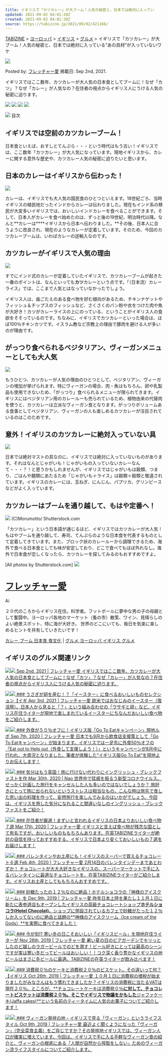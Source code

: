 ```yaml
---
title: イギリスで「カツカレー」が大ブーム！人気の秘密と、日本では絶対に入ってい
updated: 2021-09-02 04:01:20Z
created: 2021-09-02 04:01:20Z
source: https://tabizine.jp/2021/09/02/421166/
---
```


 [TABIZINE](https://tabizine.jp) > [ヨーロッパ](https://tabizine.jp/europe/) > [イギリス](https://tabizine.jp/europe/unitedkingdom/) > [グルメ](https://tabizine.jp/europe/unitedkingdom/unitedkingdom-gourmet/) > イギリスで「カツカレー」が大ブーム！人気の秘密と、日本では絶対に入っている“あの具材”が入っていないワケ

![](https://tabizine.jp/wp-content/ps_profile_image/356/aimatsuno-thumbnail.jpg)

Posted by: [フレッチャー愛](https://tabizine.jp/author/aimatsuno/)
掲載日: Sep 2nd, 2021.

イギリスではここ数年、カツカレーが大人気の日本食としてブームに！なぜ「カツ」？なぜ「カレー」が人気なの？在住者の視点からイギリス人にうける人気の秘密に迫ります。

[![](https://tabizine.jp/wp-content/uploads/2018/12/btn_facebook.svg)](http://www.facebook.com/share.php?u=https://tabizine.jp/2021/09/02/421166/) [![](https://tabizine.jp/wp-content/uploads/2018/12/btn_hatena.svg)](http://b.hatena.ne.jp/add?mode=confirm&url=https://tabizine.jp/2021/09/02/421166/) [![](https://tabizine.jp/wp-content/uploads/2018/12/btn_line.svg)](http://line.me/R/msg/text/?%E3%82%A4%E3%82%AE%E3%83%AA%E3%82%B9%E3%81%A7%E3%80%8C%E3%82%AB%E3%83%84%E3%82%AB%E3%83%AC%E3%83%BC%E3%80%8D%E3%81%8C%E5%A4%A7%E3%83%96%E3%83%BC%E3%83%A0%EF%BC%81%E4%BA%BA%E6%B0%97%E3%81%AE%E7%A7%98%E5%AF%86%E3%81%A8%E3%80%81%E6%97%A5%E6%9C%AC%E3%81%A7%E3%81%AF%E7%B5%B6%E5%AF%BE%E3%81%AB%E5%85%A5%E3%81%A3%E3%81%A6%E3%81%84%E3%82%8B%E2%80%9C%E3%81%82%E3%81%AE%E5%85%B7%E6%9D%90%E2%80%9D%E3%81%8C%E5%85%A5%E3%81%A3%E3%81%A6%E3%81%84%E3%81%AA%E3%81%84%E3%83%AF%E3%82%B1%0D%0Ahttps://tabizine.jp/2021/09/02/421166/) ![](https://tabizine.jp/wp-content/uploads/2018/12/btn_comment.svg)

![](https://tabizine.jp/wp-content/uploads/2021/09/421166-01-768x512.jpg)
目次

## イギリスでは空前のカツカレーブーム！

日本食といえば、おすしとてんぷら・・・という時代はもう古い！イギリスでは、ここ数年「カツカレー」が大人気になっています。現地イギリスから、カレーに関する意外な歴史や、カツカレー人気の秘密に迫りたいと思います。

## 日本のカレーはイギリスから伝わった！

![](https://tabizine.jp/wp-content/uploads/2021/09/421166-02.jpg)

カレーは、イギリスでも大人気の国民食のひとつといえます。18世紀ごろ、当時イギリスの植民地だったインドからカレーは伝わりました。現在もインド系の移民が大変多いイギリスでは、おいしいインドカレーを食べることができます。そして、日本人がカレーを食べ始めたのは、ずっと後の19世紀、明治時代以降。なんと**カレーは****イギリスから日本へ伝わりました。**その後、日本人に合うように改良され、現在のようなカレーが定着しています。そのため、今回のカツカレーブームは、いわばカレーの逆輸入なのです。

## カツカレーがイギリスで人気の理由

![](https://tabizine.jp/wp-content/uploads/2021/09/421166-03.jpg)

すでにインド式のカレーが定着していたイギリスで、カツカレーブームが起きた一番のポイントは、なんといっても**カツ**カレーという点です。「（日本流）カレーライス」では、ここまで人気とはなっていなかったでしょう。

イギリス人は、歯ごたえのある食べ物を好む傾向があるため、チキンナゲットやフィッシュ＆チップスのフィッシュなど、さくさくのパン粉や衣をつけた肉や魚が大好き！カツがカレーライスの上にのっている、ということがイギリス人の食欲をそそっているのです。ちなみに、イギリスでカツカレーといった場合は、ほぼ100％チキンカツです。イスラム教など宗教上の理由で豚肉を避ける人が多いのが理由です。

## がっつり食べられるベジタリアン、ヴィーガンメニューとしても大人気

![](https://tabizine.jp/wp-content/uploads/2021/09/421166-04.jpg)

もうひとつ、カツカレーが人気の理由のひとつとして、ベジタリアン、ヴィーガンの増加が挙げられます。特にヴィーガンの場合、肉・魚はもちろん、卵や乳製品も使用できないため、「がっつり」食べられるメニューが限られてきます。イギリスにはベジタリアン用のカレールーも売られているため、植物由来の代替肉を使うと、カツカレーは立派なヴィーガン食となります。がっつりボリュームある食事としてベジタリアン、ヴィーガンの人も楽しめるカツカレーが注目されているのはこのためです。

## 意外！イギリスのカツカレーに絶対入っていない具

![](https://tabizine.jp/wp-content/uploads/2021/09/421166-05.jpg)

日本では絶対マストの具なのに、イギリスでは絶対に入っていないものがあります。それはなんとじゃがいも！じゃがいもの入っていないカレーなんて・・・？！と思うかもしれませんが、イギリスではじゃがいもは穀類、つまり、ごはんや麺類にあたるため「じゃがいも＋ライス」は穀類＋穀類と敬遠されています。イギリスのカレーには、玉ねぎ、にんじん、パプリカ、グリンピースなどがよく入っています。

## カツカレーはブームを通り越して、もはや定番へ！

![](https://tabizine.jp/wp-content/uploads/2021/09/421166-06.jpg)
(C)Morumotto/ Shutterstock.com

「カツカレー」という日本語が通じるほど、イギリスではカツカレーが大人気！もはやブームを通り越して、寿司、てんぷらのような日本食を代表するものとして定着してきています。また、ブロック状のカレールーから調理できるため、海外で食べる日本食としても味が安定しており、どこで食べてもほぼ外れなし。海外で日本食が恋しくなったら、カツカレーを探してみるのもおすすめですよ。

[All photos by Shutterstock.com]
![](https://tabizine.jp/wp-content/ps_profile_image/356/aimatsuno-standard.jpg)

# [フレッチャー愛](https://tabizine.jp/author/aimatsuno/)

Ai

２０代のころからイギリス在住。科学者。フットボールに夢中な男の子の母親として奮闘中。ヨーロッパ各地のマーケット（蚤の市）散策、ワイン、見晴らしのよい絶景スポット、特に海が大好き。世界のどこにいても、毎日を気楽に楽しめるヒントを共有していきたいです！

[カレー](https://tabizine.jp/tag/%e3%82%ab%e3%83%ac%e3%83%bc/),[ブーム](https://tabizine.jp/tag/%e3%83%96%e3%83%bc%e3%83%a0/),[日本食](https://tabizine.jp/tag/%e6%97%a5%e6%9c%ac%e9%a3%9f/),[食文化](https://tabizine.jp/tag/%e9%a3%9f%e6%96%87%e5%8c%96/) | [グルメ](https://tabizine.jp/gourmet/),[ヨーロッパ](https://tabizine.jp/europe/),[イギリス](https://tabizine.jp/europe/unitedkingdom/),[グルメ](https://tabizine.jp/europe/unitedkingdom/unitedkingdom-gourmet/)

## イギリスのグルメ関連リンク

[![](https://tabizine.jp/wp-content/uploads/2021/09/421166-01-320x180.jpg)![](https://tabizine.jp/wp-content/uploads/2021/09/421166-01-200x150.jpg)  Sep 2nd, 2021 | フレッチャー愛  イギリスではここ数年、カツカレーが大人気の日本食としてブームに！なぜ「カツ」？なぜ「カレー」が人気なの？在住者の視点からイギリス人にうける人気の秘密に迫ります。](https://tabizine.jp/2021/09/02/421166/)

[![](https://tabizine.jp/wp-content/uploads/2021/03/389778-02-320x180.jpg)![](https://tabizine.jp/wp-content/uploads/2021/03/389778-02-200x150.jpg)  ### うさぎが卵を産む！？「イースター」に食べるおいしいものセレクション【イギ  Apr 3rd, 2021 | フレッチャー愛  欧米ではおなじみのイースター（復活祭）。日本人から見ると「？」という組み合わせの「ウサギと卵」など、イギリス在住ライターが現地で楽しまれているイースターにちなんだおいしい食べ物をご紹介します。](https://tabizine.jp/2021/04/03/389778/)

[![](https://tabizine.jp/wp-content/uploads/2020/09/356956-07-320x180.jpg)![](https://tabizine.jp/wp-content/uploads/2020/09/356956-07-768x576.jpg)  ### 外食が５０％オフに！イギリス版「Go To Eatキャンペーン」現地ルポ  Sep 7th, 2020 | フレッチャー愛  日本でも9月から飲食店支援策として「Go To Eatキャンペーン」が始まります。イギリスでは一足先に外食50％オフの「Eat out to Help out（外食して支援しよう！）」というキャンペーンが8月中に行われ、大盛況となりました。筆者が体験した“イギリス版Go To Eat”を現地よりお伝えします！](https://tabizine.jp/2020/09/07/356956/)

[![](https://tabizine.jp/wp-content/uploads/2020/03/332330-09-320x180.jpeg)![](https://tabizine.jp/wp-content/uploads/2020/03/332330-09-480x360.jpeg)  ### 気分はもう英国！旅に行けない代わりにイングリッシュ・ブレックファストを作  Mar 30th, 2020 | Nao  世界中で猛威を振るう新型コロナウイルス。せっかく計画した旅行をキャンセルした人も多いのではないでしょうか？ 旅好きにとって旅に出られないというストレスは相当なもの。こんな時は旅先で食した思い出の料理を作って、妄想旅行を楽しんでみるのはいかがでしょう。今回は、イギリスを旅した気分になれること間違いなしのイングリッシュ・ブレックファストをご紹介！](https://tabizine.jp/2020/03/30/332330/)

[![](https://tabizine.jp/wp-content/uploads/2020/03/328822-08-320x180.jpg)![](https://tabizine.jp/wp-content/uploads/2020/03/328822-08-200x150.jpg)  ### 在住者が厳選！まずいと言われるイギリスの日本よりおいしい食べ物７選  Mar 17th, 2020 | フレッチャー愛  イギリスと言えば食べ物が残念な国として有名ですが、おいしいものももちろんあります。在英TABIZINEライターが絶対の自信を持っておすすめする、イギリスで日本より安くておいしいもの７選をお届けします！](https://tabizine.jp/2020/03/17/328822/)

[![](https://tabizine.jp/wp-content/uploads/2020/01/3-320x180.jpg)![](https://tabizine.jp/wp-content/uploads/2020/01/3-768x576.jpg)  ### バレンタインやお土産にも！イギリスのスーパーで買えるチョコレート６選  Feb 4th, 2020 | フレッチャー愛  2月14日のバレンタインデーまであとわずか！ チョコレートが大大大好きなイギリスの、スーパーマーケットで手に入るバレンタインに最適なチョコレートを、在英TABIZINEライターがご紹介します。イギリスお土産としてももちろんおすすめです。](https://tabizine.jp/2020/02/04/319416/)

[![](https://tabizine.jp/wp-content/uploads/2019/11/303321-03-e1573991036615-1-320x180.jpg)![](https://tabizine.jp/wp-content/uploads/2019/11/303321-03-e1573991036615-1-200x150.jpg)  ### 砂糖たったの１２％なのに絶品！ホテルショコラの「神様のアイスクリーム」を  Dec 9th, 2019 | フレッチャー愛  昨年日本上陸を果たし１１月１日に新たに表参道店もオープンしたイギリスの高級チョコレートショップ**ホテルショコラ(Hotel Chocolat)**。ショップに併設されているカフェで砂糖がたった１２％しか入ってないのに絶品と話題の**神様のアイスクリーム（Ice cream of the Gods）**を実際に食べてきました！](https://tabizine.jp/2019/12/09/303321/)

[![](https://tabizine.jp/wp-content/uploads/2019/11/302024-03-320x180.jpg)![](https://tabizine.jp/wp-content/uploads/2019/11/302024-03-768x576.jpg)  ### 今が旬!? 寒い冬の日こそおいしい「イギリスビール」を現地在住ライターが  Nov 26th, 2019 | フレッチャー愛  暑い夏の日のビアガーデンでキリっとしたのど越しのラガービールでのどを潤す！ビール好きにとっては最高のシーンですが実は寒い冬だってビールはおいしい！！コク深く香り豊かなイギリスの地ビールはまさに冬ビールに最適。TABIZINEの在英ライターが飲み比べます！](https://tabizine.jp/2019/11/26/302024/)

[![](https://tabizine.jp/wp-content/uploads/2019/10/296636-03-320x180.jpg)![](https://tabizine.jp/wp-content/uploads/2019/10/296636-03-200x150.jpg)  ### 消費税０％のケーキと消費税２０％のビスケット。その違いって何？【イギリス  Oct 26th, 2019 | フレッチャー愛  １０月１日に消費税の増税が始まりましたがみなさんはもう慣れてきましたか？イギリスの消費税に当たるVATは現在２０％。ところが、**チョコレートケーキは消費税０％**に対して、**チョコレートビスケットは消費税２０％**。そこでイギリスで物議をかもした**ジャファケーキ(Jaffa cakes)**という名前のティータイムに人気のお菓子についてご紹介します！](https://tabizine.jp/2019/10/26/296636/)

[![](https://tabizine.jp/wp-content/uploads/2019/10/shutterstock_1014051751-320x180.jpg)![](https://tabizine.jp/wp-content/uploads/2019/10/shutterstock_1014051751-480x360.jpg)  ### ヴィーガン発祥の地・イギリスで見る「ヴィーガン」というライフスタイル  Oct 9th, 2019 | フレッチャー愛  最近よく聞くようになった「ヴィーガン」（完全菜食主義）をご存じですか？その発祥地イギリスでは、ヴィーガン人口が確実に増えています。今回は、イギリスで手に入る手軽なヴィーガン食の紹介と、ヴィーガンの根底にある「人間が自然から搾取をしない」ためのヴィーガン流ライフスタイルについてご紹介します。](https://tabizine.jp/2019/10/09/291792/)